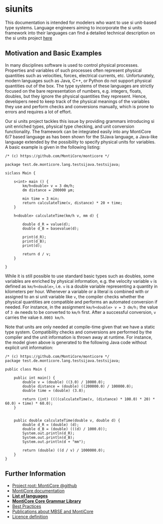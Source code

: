 # siunits
This documentation is intended for modelers who want to use si unit-based type systems. Language engineers aiming to incorporate
the si units framework into their languages can find a detailed technical description on the si units project [here](https://github.com/MontiCore/siunits/blob/master/src/main/grammars/de/monticore/SIUnits.md)

## Motivation and Basic Examples
In many disciplines software is used to control physical processes. Properties and variables of such processes often
represent physical quantities such as velocities, forces, electrical currents, etc. Unfortunately, 
modern languages such as Java, C++, or Python do not support physical quantities out of the box.
The type systems of these languages are strictly focused on the bare representation of numbers, e.g. integers, floats, doubles,
but they ignore the physical quantities they represent. Hence, developers need to keep track of the
physical meanings of the variables they use and perform checks and conversions manually, which is prone to errors and requires
a lot of effort. 

Our si units project tackles this issue by providing grammars introducing si unit enriched types, physical type checking, and unit conversion functionality.
The framework can be integrated easily into any MontiCore 6/7 based language as has been shown for the SIJava language, a Java-like language 
extended by the possibility to specify physical units for variables. A basic example is given in the following listing:

``` 
/* (c) https://github.com/MontiCore/monticore */

package test.de.monticore.lang.testsijava.testsijava;

siclass Main {

    s<int> main () {
        km/h<double> v = 3 dm/h;
        dm distance = 200000 µm;

        min time = 3 min;
        return calculateTime(v, distance) * 20 + time;
    }

    h<double> calculateTime(km/h v, mm d) {

        double d_R = value(d);
        double d_B = basevalue(d);

        print(d_R);
        print(d_B);
        print(d);

        return d / v;
    }

}
``` 

While it is still possible to use standard basic types such as doubles, some variables are enriched by physical information,
e.g. the velocity variable `v` is defined as `km/h<double>`, i.e. `v` is a double variable representing a quantity in kilometers per hour.
Whenever a variable or a literal is combined with or assigned to an si unit variable like `v`, the compiler checks whether the physical quantities are 
compatible and performs an automated conversion if needed. For instance, in the assignment `km/h<double> v = 3 dm/h;` the value of
`3 dm` needs to be converted to `km/h` first. After a successful conversion, `v` carries the value `0.0003 km/h`. 

Note that units are only needed at compile-time given that we have a static type system. Compatibility checks and conversions are performed
by the compiler and the unit information is thrown away at runtime. For instance, the model given above is generated to the following Java code without explicit unit information:

```
/* (c) https://github.com/MontiCore/monticore */
package test.de.monticore.lang.testsijava.testsijava;

public class Main {

    public int main() {
        double v = (double) ((3.0) / 10000.0);
        double distance = (double) ((200000.0) / 100000.0);
        double time = (double) (3.0);

        return (int) ((((calculateTime(v, (distance) * 100.0) * 20) * 60.0) + time) * 60.0);
    }


    public double calculateTime(double v, double d) {
        double d_R = (double) (d);
        double d_B = (double) (((d) / 1000.0));
        System.out.println(d_R);
        System.out.println(d_B);
        System.out.println(d + "mm");

        return (double) ((d / v) / 1000000.0);
    }
}

``` 

## Further Information

* [Project root: MontiCore @github](https://github.com/MontiCore/monticore)
* [MontiCore documentation](http://www.monticore.de/)
* [**List of languages**](https://github.com/MontiCore/monticore/blob/dev/docs/Languages.md)
* [**MontiCore Core Grammar Library**](https://github.com/MontiCore/monticore/blob/dev/monticore-grammar/src/main/grammars/de/monticore/Grammars.md)
* [Best Practices](https://github.com/MontiCore/monticore/blob/dev/docs/BestPractices.md)
* [Publications about MBSE and MontiCore](https://www.se-rwth.de/publications/)
* [Licence definition](https://github.com/MontiCore/monticore/blob/master/00.org/Licenses/LICENSE-MONTICORE-3-LEVEL.md)

